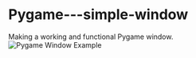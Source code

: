 # Pygame---simple-window
Making a working and functional Pygame window.
![Pygame Window Example](https://user-images.githubusercontent.com/72771758/130182061-e7d0cb77-5999-4b8d-bbea-45f8b42b2a7b.jpg)

